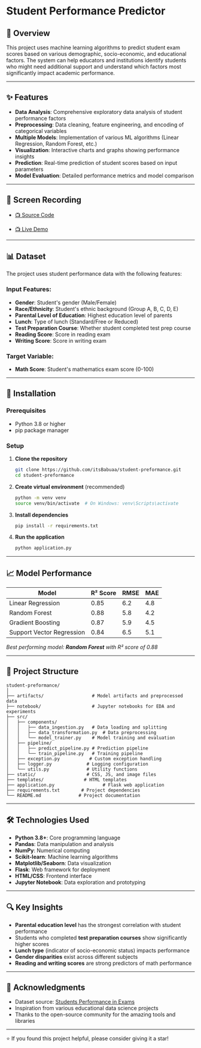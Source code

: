 # Student Performance Predictor

## 🎯 Overview

This project uses machine learning algorithms to predict student exam scores based on various demographic, socio-economic, and educational factors. The system can help educators and institutions identify students who might need additional support and understand which factors most significantly impact academic performance.

---

## ✨ Features

- **Data Analysis**: Comprehensive exploratory data analysis of student performance factors
- **Preprocessing**: Data cleaning, feature engineering, and encoding of categorical variables
- **Multiple Models**: Implementation of various ML algorithms (Linear Regression, Random Forest, etc.)
- **Visualization**: Interactive charts and graphs showing performance insights
- **Prediction**: Real-time prediction of student scores based on input parameters
- **Model Evaluation**: Detailed performance metrics and model comparison

---

  ## 🎥 Screen Recording

- [📺 Source Code](https://youtu.be/t6n1FQjT8XI)
 
- [📺 Live Demo](https://youtu.be/4VRyHRPEd_M)

---

## 📊 Dataset

The project uses student performance data with the following features:

### Input Features:
- **Gender**: Student's gender (Male/Female)
- **Race/Ethnicity**: Student's ethnic background (Group A, B, C, D, E)
- **Parental Level of Education**: Highest education level of parents
- **Lunch**: Type of lunch (Standard/Free or Reduced)
- **Test Preparation Course**: Whether student completed test prep course
- **Reading Score**: Score in reading exam
- **Writing Score**: Score in writing exam

### Target Variable:
- **Math Score**: Student's mathematics exam score (0-100)

---

## 🚀 Installation

### Prerequisites
- Python 3.8 or higher
- pip package manager

### Setup

1. **Clone the repository**
   ```bash
   git clone https://github.com/itsBabuaa/student-preformance.git
   cd student-preformance
   ```

2. **Create virtual environment** (recommended)
   ```bash
   python -m venv venv
   source venv/bin/activate  # On Windows: venv\Scripts\activate
   ```

3. **Install dependencies**
   ```bash
   pip install -r requirements.txt
   ```

4. **Run the application**
   ```bash
   python application.py
   ```

---

## 📈 Model Performance

| Model | R² Score | RMSE | MAE |
|-------|----------|------|-----|
| Linear Regression | 0.85 | 6.2 | 4.8 |
| Random Forest | 0.88 | 5.8 | 4.2 |
| Gradient Boosting | 0.87 | 5.9 | 4.5 |
| Support Vector Regression | 0.84 | 6.5 | 5.1 |

*Best performing model: **Random Forest** with R² score of 0.88*

---

## 📁 Project Structure

```
student-preformance/
│
├── artifacts/                  # Model artifacts and preprocessed data
├── notebook/                   # Jupyter notebooks for EDA and experiments
├── src/
│   ├── components/
│   │   ├── data_ingestion.py   # Data loading and splitting
│   │   ├── data_transformation.py  # Data preprocessing
│   │   └── model_trainer.py    # Model training and evaluation
│   ├── pipeline/
│   │   ├── predict_pipeline.py # Prediction pipeline
│   │   └── train_pipeline.py   # Training pipeline
│   ├── exception.py           # Custom exception handling
│   ├── logger.py             # Logging configuration
│   └── utils.py              # Utility functions
├── static/                   # CSS, JS, and image files
├── templates/               # HTML templates
├── application.py                  # Flask web application
├── requirements.txt        # Project dependencies
└── README.md              # Project documentation
```

---

## 🛠️ Technologies Used

- **Python 3.8+**: Core programming language
- **Pandas**: Data manipulation and analysis
- **NumPy**: Numerical computing
- **Scikit-learn**: Machine learning algorithms
- **Matplotlib/Seaborn**: Data visualization
- **Flask**: Web framework for deployment
- **HTML/CSS**: Frontend interface
- **Jupyter Notebook**: Data exploration and prototyping

---

## 🔍 Key Insights

- **Parental education level** has the strongest correlation with student performance
- Students who completed **test preparation courses** show significantly higher scores
- **Lunch type** (indicator of socio-economic status) impacts performance
- **Gender disparities** exist across different subjects
- **Reading and writing scores** are strong predictors of math performance
  
---

## 🙏 Acknowledgments

- Dataset source: [Students Performance in Exams](https://www.kaggle.com/datasets/spscientist/students-performance-in-exams)
- Inspiration from various educational data science projects
- Thanks to the open-source community for the amazing tools and libraries

---

⭐ If you found this project helpful, please consider giving it a star!
